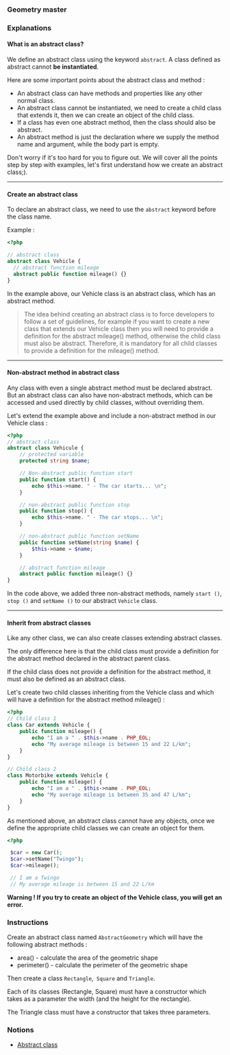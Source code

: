 ### Geometry master

### Explanations

#### What is an abstract class?

We define an abstract class using the keyword `abstract`. A class defined as abstract cannot **be instantiated**.

Here are some important points about the abstract class and method :

- An abstract class can have methods and properties like any other normal class.
- An abstract class cannot be instantiated, we need to create a child class that extends it, then we can create an object of the child class.
- If a class has even one abstract method, then the class should also be abstract.
- An abstract method is just the declaration where we supply the method name and argument, while the body part is empty.

Don't worry if it's too hard for you to figure out. We will cover all the points step by step with examples, let's first understand how we create an abstract class;).

---

#### Create an abstract class

To declare an abstract class, we need to use the `abstract` keyword before the class name.

Example :

```php
<?php

// abstract class
abstract class Vehicle {
  // abstract function mileage
  abstract public function mileage() {}
}
```

In the example above, our Vehicle class is an abstract class, which has an abstract method.

> The idea behind creating an abstract class is to force developers to follow a set of guidelines, for example if you want to create a new class that extends our Vehicle class then you will need to provide a definition for the abstract mileage() method, otherwise the child class must also be abstract.
> Therefore, it is mandatory for all child classes to provide a definition for the mileage() method.

---

#### Non-abstract method in abstract class

Any class with even a single abstract method must be declared abstract. But an abstract class can also have non-abstract methods, which can be accessed and used directly by child classes, without overriding them.

Let's extend the example above and include a non-abstract method in our Vehicle class :

```php
<?php
// abstract class
abstract class Vehicule {
    // protected variable
    protected string $name;

    // Non-abstract public function start
    public function start() {
        echo $this->name. " - The car starts... \n";
    }

    // non-abstract public function stop
    public function stop() {
        echo $this->name. " - The car stops... \n";
    }

    // non-abstract public function setName
    public function setName(string $name) {
        $this->name = $name;
    }

    // abstract function mileage
    abstract public function mileage() {}
}
```

In the code above, we added three non-abstract methods, namely `start ()`, `stop ()` and `setName ()` to our abstract `Vehicle` class.

---

#### Inherit from abstract classes

Like any other class, we can also create classes extending abstract classes.

The only difference here is that the child class must provide a definition for the abstract method declared in the abstract parent class.

If the child class does not provide a definition for the abstract method, it must also be defined as an abstract class.

Let's create two child classes inheriting from the Vehicle class and which will have a definition for the abstract method mileage() :

```php
<?php
// Child class 1
class Car extends Vehicle {
    public function mileage() {
        echo "I am a " . $this->name . PHP_EOL;
        echo "My average mileage is between 15 and 22 L/km";
    }
}

// Child class 2
class Motorbike extends Vehicle {
    public function mileage() {
        echo "I am a " . $this->name . PHP_EOL;
        echo "My average mileage is between 35 and 47 L/km";
    }
}
```

As mentioned above, an abstract class cannot have any objects, once we define the appropriate child classes we can create an object for them.

```php
<?php

 $car = new Car();
 $car->setName("Twingo");
 $car->mileage();

 // I am a Twingo
 // My average mileage is between 15 and 22 L/km
```

**Warning ! If you try to create an object of the Vehicle class, you will get an error.**

### Instructions

Create an abstract class named `AbstractGeometry` which will have the following abstract methods :

- area() - calculate the area of the geometric shape
- perimeter() - calculate the perimeter of the geometric shape

Then create a class `Rectangle`,` Square` and `Triangle`.

Each of its classes (Rectangle, Square) must have a constructor which takes as a parameter the width (and the height for the rectangle).

The Triangle class must have a constructor that takes three parameters.

### Notions

- [Abstract class](https://www.php.net/manual/fr/language.oop5.abstract.php)
